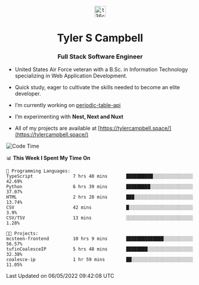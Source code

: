<p align="center">
<a href="https://www.linkedin.com/in/t36campbell" target="blank"><img align="center" src="https://ik.imagekit.io/t36campbell/Portfolio/linkedin.png.original_m8bbGgPh6.png" alt="t36campbell" height="30" width="30" /></a>
</p>
<h1 align="center">Tyler S Campbell</h1>
<h3 align="center">Full Stack Software Engineer</h3>

* United States Air Force veteran with a B.Sc. in Information Technology specializing in Web Application Development. 

* Quick study, eager to cultivate the skills needed to become an elite developer.

* I’m currently working on [periodic-table-api](https://github.com/t36campbell/periodic-table-api)

* I’m experimenting with **Nest, Next and Nuxt**

* All of my projects are available at [https://tylercampbell.space/](https://tylercampbell.space/)

<!--START_SECTION:waka-->
![Code Time](http://img.shields.io/badge/Code%20Time-1%2C620%20hrs%2013%20mins-blue)

📊 **This Week I Spent My Time On** 

```text
💬 Programming Languages: 
TypeScript               7 hrs 40 mins       ██████████░░░░░░░░░░░░░░░   42.69% 
Python                   6 hrs 39 mins       █████████░░░░░░░░░░░░░░░░   37.07% 
HTML                     2 hrs 28 mins       ███░░░░░░░░░░░░░░░░░░░░░░   13.74% 
CSV                      42 mins             █░░░░░░░░░░░░░░░░░░░░░░░░   3.9% 
CSV/TSV                  13 mins             ░░░░░░░░░░░░░░░░░░░░░░░░░   1.28%

🐱‍💻 Projects: 
mcsteen-frontend         10 hrs 9 mins       ██████████████░░░░░░░░░░░   56.57% 
tufinCoalesceIP          5 hrs 48 mins       ████████░░░░░░░░░░░░░░░░░   32.38% 
coalesce-ip              1 hr 59 mins        ██░░░░░░░░░░░░░░░░░░░░░░░   11.05%

```


 Last Updated on 06/05/2022 09:42:08 UTC
<!--END_SECTION:waka-->
